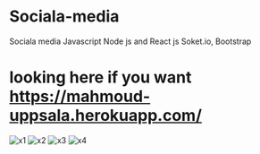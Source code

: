 # Sociala-media
Sociala media
Javascript Node js and React js Soket.io, Bootstrap

looking here if you want 
https://mahmoud-uppsala.herokuapp.com/
==============================================

![x1](https://user-images.githubusercontent.com/71209286/133047082-00f1d166-bd35-4cd3-8d8b-a8b8b2c94c90.png)
![x2](https://user-images.githubusercontent.com/71209286/133047086-a943cf40-bcd2-4b1e-a907-454b5596889d.png)
![x3](https://user-images.githubusercontent.com/71209286/133047088-cddbf5f8-08c5-43fc-8d12-6ca7d50c5393.png)
![x4](https://user-images.githubusercontent.com/71209286/133047090-b232aec7-cef8-4348-a611-efe0f92ced5c.png)

